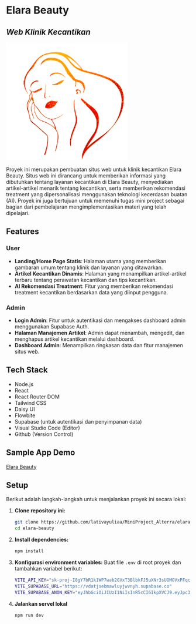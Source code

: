 # Elara Beauty
## _Web Klinik Kecantikan_
![Elara Beauty](https://github.com/lativayuliaa/MiniProject_Alterra/blob/main/elara-beauty/public/images/elara-logo.png?raw=true)

Proyek ini merupakan pembuatan situs web untuk klinik kecantikan Elara Beauty. Situs web ini dirancang untuk memberikan informasi yang dibutuhkan tentang layanan kecantikan di Elara Beauty, menyediakan artikel-artikel menarik tentang kecantikan, serta memberikan rekomendasi treatment yang dipersonalisasi menggunakan teknologi kecerdasan buatan (AI). Proyek ini juga bertujuan untuk memenuhi tugas mini project sebagai bagian dari pembelajaran mengimplementasikan materi yang telah dipelajari.

## Features
### User
- **Landing/Home Page Statis**: Halaman utama yang memberikan gambaran umum tentang klinik dan layanan yang ditawarkan.
- **Artikel Kecantikan Dinamis**: Halaman yang menampilkan artikel-artikel terbaru tentang perawatan kecantikan dan tips kecantikan.
- **AI Rekomendasi Treatment**: Fitur yang memberikan rekomendasi treatment kecantikan berdasarkan data yang diinput pengguna.

### Admin
- **Login Admin**: Fitur untuk autentikasi dan mengakses dashboard admin menggunakan Supabase Auth.
- **Halaman Manajemen Artikel**: Admin dapat menambah, mengedit, dan menghapus artikel kecantikan melalui dashboard.
- **Dashboard Admin**: Menampilkan ringkasan data dan fitur manajemen situs web.

## Tech Stack
- Node.js
- React
- React Router DOM
- Tailwind CSS
- Daisy UI
- Flowbite
- Supabase (untuk autentikasi dan penyimpanan data)
- Visual Studio Code (Editor)
- Github (Version Control)

## Sample App Demo
[Elara Beauty](https://elara-beauty-clinic.vercel.app/) 

## Setup
Berikut adalah langkah-langkah untuk menjalankan proyek ini secara lokal:
1. **Clone repository ini:**
   ```bash
   git clone https://github.com/lativayuliaa/MiniProject_Alterra/elara-beauty.git
   cd elara-beauty
   
2. **Install dependencies:**
    ```bash
    npm install

3. **Konfigurasi environment variables:**
Buat file `.env` di root proyek dan tambahkan variabel berikut:
    ```bash
    VITE_API_KEY="sk-proj-I8gY7bR1k1WP7wab2GVxT3BlbkFJ5uXNr3sUOMOVxPFqcynh"
    VITE_SUPABASE_URL="https://vdatjsebmawluyjwvnyh.supabase.co"
    VITE_SUPABASE_ANON_KEY="eyJhbGciOiJIUzI1NiIsInR5cCI6IkpXVCJ9.eyJpc3MiOiJzdXBhYmFzZSIsInJlZiI6InZkYXRqc2VibWF3bHV5and2bnloIiwicm9sZSI6ImFub24iLCJpYXQiOjE3MTUwOTM0NjgsImV4cCI6MjAzMDY2OTQ2OH0.Ha_RgEZJLJfi2yj3w2NBqKLmbuOOkxvb8qWuHAyHJYc"

4. **Jalankan servel lokal**
    ```bash
    npm run dev
